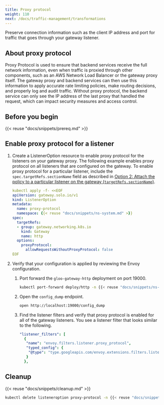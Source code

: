 ```yaml
---
title: Proxy protocol
weight: 110
next: /docs/traffic-management/transformations
---
```


Preserve connection information such as the client IP address and port for traffic that goes through your gateway listener.

## About proxy protocol

Proxy Protocol is used to ensure that backend services receive the full network information, even when traffic is proxied through other components, such as an AWS Network Load Balancer or the gateway proxy itself. The gateway proxy and backend services can then use this information to apply accurate rate limiting policies, make routing decisions, and properly log and audit traffic. Without proxy protocol, the backend service can only see the IP address of the last proxy that handled the request, which can impact security measures and access control. 

## Before you begin

{{< reuse "docs/snippets/prereq.md" >}}

## Enable proxy protocol for a listener

1. Create a ListenerOption resource to enable proxy protocol for the listeners on your gateway proxy. The following example enables proxy protocol on all listeners that are configured on the gateway. To enable proxy protocol for a particular listener, include the `spec.targetRefs.sectionName` field as described in [Option 2: Attach the policy to a particular listener on the gateway (`targetRefs.sectionName`)](/docs/about/policies/listeneroption/#option-2-attach-the-policy-to-a-particular-listener-on-the-gateway-targetrefssectionname/).   
   ```yaml
   kubectl apply -f- <<EOF
   apiVersion: gateway.solo.io/v1
   kind: ListenerOption
   metadata:
     name: proxy-protocol
     namespace: {{< reuse "docs/snippets/ns-system.md" >}}
   spec:
     targetRefs:
     - group: gateway.networking.k8s.io
       kind: Gateway
       name: http
     options:
       proxyProtocol:
         allowRequestsWithoutProxyProtocol: false    
   EOF
   ```

2. Verify that your configuration is applied by reviewing the Envoy configuration. 
   1. Port forward the `gloo-gateway-http` deployment on port 19000. 
      ```sh
      kubectl port-forward deploy/http -n {{< reuse "docs/snippets/ns-system.md" >}} 19000 & 
      ```
   2. Open the `config_dump` endpoint. 
      ```sh
      open http://localhost:19000/config_dump
      ```
   3. Find the listener filters and verify that proxy protocol is enabled for all of the gateway listeners. You see a listener filter that looks similar to the following. 
      ```yaml
      "listener_filters": [
        {
         "name": "envoy.filters.listener.proxy_protocol",
         "typed_config": {
          "@type": "type.googleapis.com/envoy.extensions.filters.listener.proxy_protocol.v3.ProxyProtocol"
         }
        },
      ```

## Cleanup

{{< reuse "docs/snippets/cleanup.md" >}}

```sh
kubectl delete listeneroption proxy-protocol -n {{< reuse "docs/snippets/ns-system.md" >}}
```
